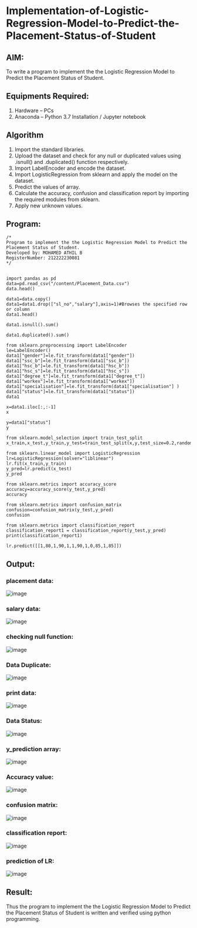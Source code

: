 # Implementation-of-Logistic-Regression-Model-to-Predict-the-Placement-Status-of-Student

## AIM:
To write a program to implement the the Logistic Regression Model to Predict the Placement Status of Student.

## Equipments Required:
1. Hardware – PCs
2. Anaconda – Python 3.7 Installation / Jupyter notebook

## Algorithm
1. Import the standard libraries.
2. Upload the dataset and check for any null or duplicated values using .isnull() and .duplicated() function respectively.
3. Import LabelEncoder and encode the dataset.
4. Import LogisticRegression from sklearn and apply the model on the dataset.
5. Predict the values of array.
6. Calculate the accuracy, confusion and classification report by importing the required modules from sklearn.
7. Apply new unknown values.

## Program:
```
/*
Program to implement the the Logistic Regression Model to Predict the Placement Status of Student.
Developed by: MOHAMED ATHIL B
RegisterNumber: 212222230081
*/
```
```

import pandas as pd
data=pd.read_csv("/content/Placement_Data.csv")
data.head()

data1=data.copy()
data1=data1.drop(["sl_no","salary"],axis=1)#Browses the specified row or column
data1.head()

data1.isnull().sum()

data1.duplicated().sum()

from sklearn.preprocessing import LabelEncoder
le=LabelEncoder()
data1["gender"]=le.fit_transform(data1["gender"])
data1["ssc_b"]=le.fit_transform(data1["ssc_b"])
data1["hsc_b"]=le.fit_transform(data1["hsc_b"])
data1["hsc_s"]=le.fit_transform(data1["hsc_s"])
data1["degree_t"]=le.fit_transform(data1["degree_t"])
data1["workex"]=le.fit_transform(data1["workex"])
data1["specialisation"]=le.fit_transform(data1["specialisation"] )     
data1["status"]=le.fit_transform(data1["status"])       
data1 

x=data1.iloc[:,:-1]
x

y=data1["status"]
y

from sklearn.model_selection import train_test_split
x_train,x_test,y_train,y_test=train_test_split(x,y,test_size=0.2,random_state=0)

from sklearn.linear_model import LogisticRegression
lr=LogisticRegression(solver="liblinear")
lr.fit(x_train,y_train)
y_pred=lr.predict(x_test)
y_pred

from sklearn.metrics import accuracy_score
accuracy=accuracy_score(y_test,y_pred)
accuracy

from sklearn.metrics import confusion_matrix
confusion=confusion_matrix(y_test,y_pred)
confusion

from sklearn.metrics import classification_report
classification_report1 = classification_report(y_test,y_pred)
print(classification_report1)

lr.predict([[1,80,1,90,1,1,90,1,0,85,1,85]])
```

## Output:
### placement data:
![image](https://github.com/Bmohamedathil/Implementation-of-Logistic-Regression-Model-to-Predict-the-Placement-Status-of-Student/assets/119560261/72297679-c5e4-451f-a9e4-7fe194dad9f9)
### salary data:
![image](https://github.com/Bmohamedathil/Implementation-of-Logistic-Regression-Model-to-Predict-the-Placement-Status-of-Student/assets/119560261/80b70958-640c-435b-aa80-09ba31afc0b4)
### checking null function:
![image](https://github.com/Bmohamedathil/Implementation-of-Logistic-Regression-Model-to-Predict-the-Placement-Status-of-Student/assets/119560261/4efc61b2-8cfa-431d-b100-b2151be1bcb0)
### Data Duplicate:
![image](https://github.com/Bmohamedathil/Implementation-of-Logistic-Regression-Model-to-Predict-the-Placement-Status-of-Student/assets/119560261/9e2ab69f-27ca-4ff7-b9a4-306f18ef66da)
### print data:
![image](https://github.com/Bmohamedathil/Implementation-of-Logistic-Regression-Model-to-Predict-the-Placement-Status-of-Student/assets/119560261/ca64a9ab-a9e7-4216-b712-a8080cca326e)
### Data Status:
![image](https://github.com/Bmohamedathil/Implementation-of-Logistic-Regression-Model-to-Predict-the-Placement-Status-of-Student/assets/119560261/8a5fce13-2b63-4995-9c01-e853406a326f)
### y_prediction array:
![image](https://github.com/Bmohamedathil/Implementation-of-Logistic-Regression-Model-to-Predict-the-Placement-Status-of-Student/assets/119560261/6b7906e7-2267-4edf-9f3d-352ab0576332)
### Accuracy value:
![image](https://github.com/Bmohamedathil/Implementation-of-Logistic-Regression-Model-to-Predict-the-Placement-Status-of-Student/assets/119560261/c0d61462-0856-4eba-8e79-b623bdd8694a)
### confusion matrix:
![image](https://github.com/Bmohamedathil/Implementation-of-Logistic-Regression-Model-to-Predict-the-Placement-Status-of-Student/assets/119560261/c17a2e68-d4f0-4d63-86c9-0769f274ac73)
### classification report:
![image](https://github.com/Bmohamedathil/Implementation-of-Logistic-Regression-Model-to-Predict-the-Placement-Status-of-Student/assets/119560261/c9d1a442-d90f-4a40-85b2-36f60a46d8d9)
### prediction of LR:
![image](https://github.com/Bmohamedathil/Implementation-of-Logistic-Regression-Model-to-Predict-the-Placement-Status-of-Student/assets/119560261/a46416fe-16e5-47f0-b83e-fa0fd400ffab)

## Result:
Thus the program to implement the the Logistic Regression Model to Predict the Placement Status of Student is written and verified using python programming.
